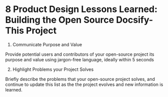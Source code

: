 # 8 Product Design Lessons Learned: Building the Open Source Docsify-This Project

1) Communicate Purpose and Value

Provide potential users and contributors of your open-source project its purpose and value using jargon-free language, ideally within 5 seconds

2) Highlight Problems your Project Solves

Briefly describe the problems that your open-source project solves, and continue to update this list as the the project evolves and new information is learned.

